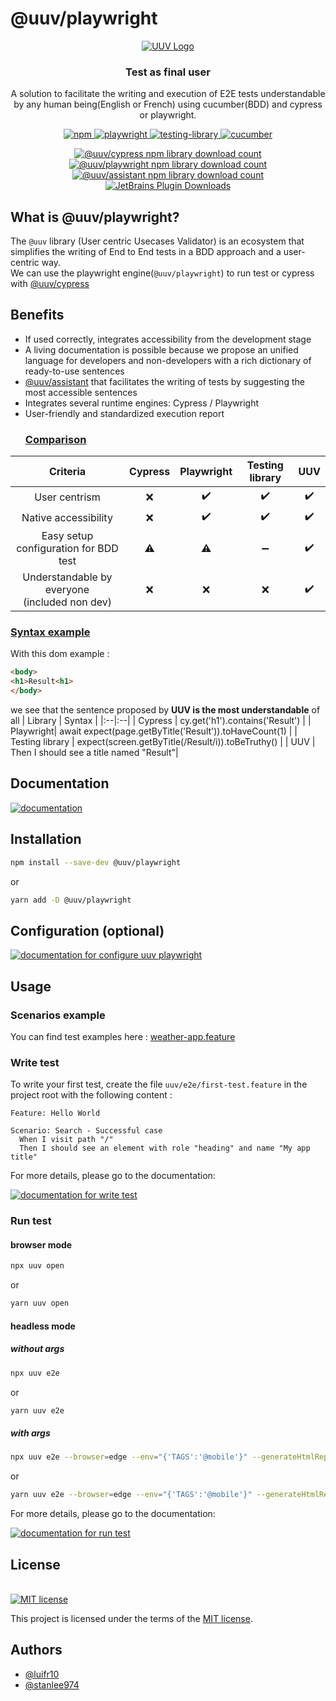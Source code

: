 
# @uuv/playwright
<p align="center">  
<a href="https://orange-opensource.github.io/uuv/">  
<picture>  
<img alt="UUV Logo" src="https://orange-opensource.github.io/uuv/img/uuv.png">  
</picture>  
</a>  
</p>  

<h3 align="center">  
Test as final user  
</h3>  

<p align="center">  
A solution to facilitate the writing and execution of E2E tests understandable by any human being(English or French) using cucumber(BDD) and cypress or playwright.  
</p>  

<p align="center">  
<a href="https://www.npmjs.com/package/@uuv/playwright" target="_blank">  
<img src="https://img.shields.io/badge/available%20on%20npm-grey?logo=npm" alt="npm"/>  
</a>  
<a href="https://playwright.dev/" target="_blank">  
<img src="https://img.shields.io/badge/tested with-playwright-1dbb68?logo=playwright" alt="playwright"/>  
</a>  
<a href="https://testing-library.com/" target="_blank">  
<img src="https://img.shields.io/badge/tested%20with-testing%20library-ED3B3A?logo=testing-library" alt="testing-library"/>  
</a>  
<a href="https://cucumber.io/" target="_blank">  
<img src="https://img.shields.io/badge/tested%20with-cucumber-1dbb68?logo=cucumber" alt="cucumber"/>  
</a><br />  
</p>

<div align="center">
<a href="https://www.npmjs.com/package/@uuv/cypress" target="_blank">
    <img alt="@uuv/cypress npm library download count"
        src="https://img.shields.io/npm/dt/%40uuv/cypress?logo=npm&label=%40uuv%2Fcypress"></img>
</a>
<a href="https://www.npmjs.com/package/@uuv/playwright" target="_blank">
    <img alt="@uuv/playwright npm library download count"
         src="https://img.shields.io/npm/dt/%40uuv/playwright?logo=npm&label=%40uuv%2Fplaywright"></img>
</a>
<a href="https://www.npmjs.com/package/@uuv/assistant" target="_blank">
    <img alt="@uuv/assistant npm library download count"
         src="https://img.shields.io/npm/dt/%40uuv/assistant?logo=npm&label=%40uuv%2Fassistant"></img>
</a>
<a href="https://plugins.jetbrains.com/plugin/22437-uuv" target="_blank">
    <img alt="JetBrains Plugin Downloads" src="https://img.shields.io/jetbrains/plugin/d/22437-uuv?logo=jetbrains&label=UUV%20plugin"></img>
</a>
<br />
</div>

## What is @uuv/playwright?


<p align="center">  

The `@uuv` library (User centric Usecases Validator) is an ecosystem that simplifies the writing of End to End tests in a BDD approach and a user-centric way.  
We can use the playwright engine(`@uuv/playwright`) to run test or cypress with [@uuv/cypress](https://www.npmjs.com/package/@uuv/cypress)
</p>  


## Benefits
- If used correctly, integrates accessibility from the development stage
- A living documentation is possible because we propose an unified language for developers and non-developers with a rich dictionary of ready-to-use sentences
- [@uuv/assistant](https://www.npmjs.com/package/@uuv/assistant) that facilitates the writing of tests by suggesting the most accessible sentences
- Integrates several runtime engines: Cypress / Playwright
- User-friendly and standardized execution report
  ### <u>Comparison</u>
| Criteria | Cypress | Playwright | Testing library | UUV |  
|:-: |:-: |:-: |:-: |:-: |  
| User centrism | :x: | :heavy_check_mark: | :heavy_check_mark: | :heavy_check_mark: |  
| Native accessibility | :x: | :heavy_check_mark: | :heavy_check_mark: | :heavy_check_mark: |  
| Easy setup configuration for BDD test | :warning: | :warning: | :heavy_minus_sign: | :heavy_check_mark: |  
| Understandable by everyone <br> (included non dev) | :x: | :x: | :x: | :heavy_check_mark: |  

### <u>Syntax example</u>
With this dom example :
  ```html
  <body>
  <h1>Result<h1>
  </body>
```
we see that the sentence proposed by **UUV is the most understandable** of all
| Library | Syntax |
|:--|:--|
| Cypress  | cy.get('h1').contains('Result') |
| Playwright| await expect(page.getByTitle('Result')).toHaveCount(1) |
| Testing library  | expect(screen.getByTitle(/Result/i)).toBeTruthy() |
| UUV | Then I should see a title named "Result"|


## Documentation
<a href="https://orange-opensource.github.io/uuv/"><img src="https://img.shields.io/badge/documentation-black?&style=for-the-badge&logo=github&logoColor=white" alt="documentation"/></a>

## Installation


```bash  
npm install --save-dev @uuv/playwright
```  
or
```bash  
yarn add -D @uuv/playwright
``` 
## Configuration  (optional)
<a href="https://orange-opensource.github.io/uuv/docs/getting-started/configuration"><img src="https://img.shields.io/badge/Configure%20Playwright%20doc-red?&style=for-the-badge&logo=github&logoColor=white" alt="documentation for configure uuv playwright"/></a>

## Usage

### Scenarios example
You can find test examples here : [weather-app.feature](https://github.com/Orange-OpenSource/uuv/blob/main/example/weather-app.feature)

### Write test
To write your first test, create the file `uuv/e2e/first-test.feature` in the project root with the following content :
  ```gherkin
  Feature: Hello World

  Scenario: Search - Successful case
    When I visit path "/"
    Then I should see an element with role "heading" and name "My app title"
  ```

For more details, please go to the documentation:

<a href="https://orange-opensource.github.io/uuv/docs/test/first-test"><img src="https://img.shields.io/badge/Write%20test%20doc-red?&style=for-the-badge&logo=github&logoColor=white" alt="documentation for write test"/></a>

### Run test

#### browser mode
```bash  
npx uuv open
```  
or
```bash  
yarn uuv open
``` 

#### headless mode
##### without args
```bash  
npx uuv e2e
```  
or
```bash  
yarn uuv e2e
```
##### with args
```bash  
npx uuv e2e --browser=edge --env="{'TAGS':'@mobile'}" --generateHtmlReport --targetTestFile=./uuv/e2e/first-test.feature
```
or
```bash  
yarn uuv e2e --browser=edge --env="{'TAGS':'@mobile'}" --generateHtmlReport --targetTestFile=./uuv/e2e/first-test.feature
```

For more details, please go to the documentation:

<a href="https://orange-opensource.github.io/uuv/docs/test/running-test"><img src="https://img.shields.io/badge/Run%20test%20doc-red?&style=for-the-badge&logo=github&logoColor=white" alt="documentation for run test"/></a>

## License

[<a href="https://github.com/Orange-OpenSource/uuv/blob/main/LICENSE">  
<img src="https://img.shields.io/badge/license-MIT-blue" alt="MIT license"/>  
</a>](https://spdx.org/licenses/MIT.html)

This project is licensed under the terms of the [MIT license](https://github.com/Orange-OpenSource/uuv/blob/main/LICENSE).

## Authors

- [@luifr10](https://github.com/luifr10)
- [@stanlee974](https://github.com/stanlee974)

